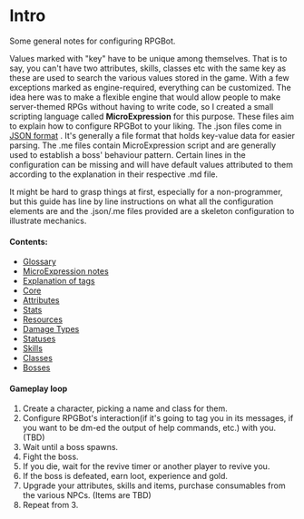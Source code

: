 # Intro
Some general notes for configuring RPGBot.

Values marked with "key" have to be unique among themselves. That is to say, you can't have two attributes, skills, classes etc with the same key as these are used to search the various values stored in the game.
With a few exceptions marked as engine-required, everything can be customized. The idea here was to make a flexible engine that would allow people to make server-themed RPGs without having to write code, so I created a small scripting language called __MicroExpression__ for this purpose.
These files aim to explain how to configure RPGBot to your liking.
The .json files come in [JSON format](https://en.wikipedia.org/wiki/JSON) . It's generally a file format that holds key-value data for easier parsing.
The .me files contain MicroExpression script and are generally used to establish a boss' behaviour pattern.
Certain lines in the configuration can be missing and will have default values attributed to them according to the explanation in their respective .md file.

It might be hard to grasp things at first, especially for a non-programmer, but this guide has line by line instructions on what all the configuration elements are and the .json/.me files provided are a skeleton configuration to illustrate mechanics.  


#### Contents:
* [Glossary](glossary.md)
* [MicroExpression notes](micro_expression.md)
* [Explanation of tags](tags.md)
* [Core](core.md)
* [Attributes](attributes.md)
* [Stats](stats.md)
* [Resources](resources.md)
* [Damage Types](damage_types.md)
* [Statuses](statuses.md)
* [Skills](skills.md)
* [Classes](classes.md)
* [Bosses]( TBD )





#### Gameplay loop
1. Create a character, picking a name and class for them.
2. Configure RPGBot's interaction(if it's going to tag you in its messages, if you want to be dm-ed the output of help commands, etc.) with you. (TBD)
3. Wait until a boss spawns.
4. Fight the boss.
5. If you die, wait for the revive timer or another player to revive you.
6. If the boss is defeated, earn loot, experience and gold.
7. Upgrade your attributes, skills and items, purchase consumables from the various NPCs. (Items are TBD)
8. Repeat from 3.

